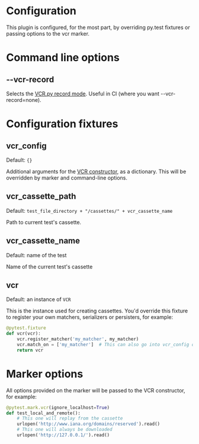 # Configuration

This plugin is configured, for the most part, by overriding py.test fixtures
or passing options to the vcr marker.

# Command line options

## --vcr-record

Selects the [VCR.py record mode](http://vcrpy.readthedocs.io/en/latest/usage.html#record-modes).
Useful in CI (where you want --vcr-record=none).

# Configuration fixtures

## vcr_config

Default: `{}`

Additional arguments for the [VCR constructor](http://vcrpy.readthedocs.io/en/latest/configuration.html#configuration), as a dictionary.
This will be overridden by marker and command-line options.

## vcr_cassette_path

Default: `test_file_directory + "/cassettes/" + vcr_cassette_name`

Path to current test's cassette.

## vcr_cassette_name

Default: name of the test

Name of the current test's cassette

## vcr

Default: an instance of `VCR`

This is the instance used for creating cassettes.
You'd override this fixture to register your own matchers, serializers or persisters, for example:

```python
@pytest.fixture
def vcr(vcr):
    vcr.register_matcher('my_matcher', my_matcher)
    vcr.match_on = ['my_matcher']  # This can also go into vcr_config or marker kwargs
    return vcr
```


# Marker options
All options provided on the marker will be passed to the VCR constructor, for example:

```python
@pytest.mark.vcr(ignore_localhost=True)
def test_local_and_remote():
    # This one will replay from the cassette
    urlopen('http://www.iana.org/domains/reserved').read()
    # This one will always be downloaded
    urlopen('http://127.0.0.1/').read()
```
